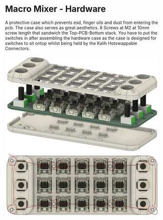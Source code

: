 # Macro Mixer - Hardware
A protective case which prevents esd, finger oils and dust from entering the pcb. The case also serves as great aesthetics. 8 Screws at M2 at 10mm screw length that sandwich the Top-PCB-Bottom stack. You have to put the switches in after assembling the hardware case as the case is designed for switches to sit ontop whilst being held by the Kalih Hotswappable Connectors.

![Hardware_Stack](/.assets/Hardware%20Stack.png)
![Screw_Holes](/.assets/Bolt%20Holes.png)